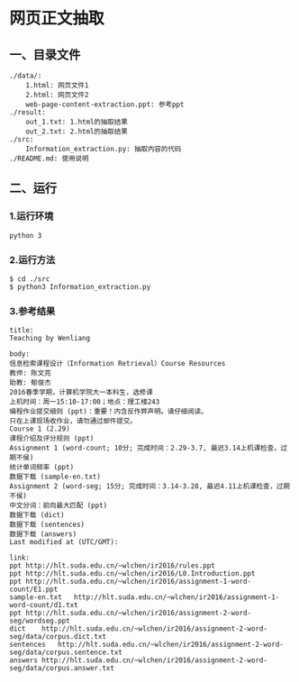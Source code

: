 # 网页正文抽取
## 一、目录文件
    ./data/:
        1.html: 网页文件1
        2.html: 网页文件2
        web-page-content-extraction.ppt: 参考ppt
    ./result:
        out_1.txt: 1.html的抽取结果
        out_2.txt: 2.html的抽取结果
    ./src:
        Information_extraction.py: 抽取内容的代码
    ./README.md: 使用说明

## 二、运行
### 1.运行环境
    python 3
### 2.运行方法
    $ cd ./src
    $ python3 Information_extraction.py
### 3.参考结果
```
title:
Teaching by Wenliang

body:
信息检索课程设计（Information Retrieval）Course Resources 
教师: 陈文亮 
助教: 郁俊杰
2016春季学期，计算机学院大一本科生，选修课
上机时间：周一15:10-17:00；地点：理工楼243
编程作业提交细则 (ppt)：重要！内含反作弊声明。请仔细阅读。
只在上课现场收作业，请勿通过邮件提交。
Course 1 (2.29)
课程介绍及评分规则 (ppt) 
Assignment 1 (word-count; 10分; 完成时间：2.29-3.7, 最迟3.14上机课检查，过期不侯)
统计单词频率 (ppt) 
数据下载 (sample-en.txt) 
Assignment 2 (word-seg; 15分; 完成时间：3.14-3.28, 最迟4.11上机课检查，过期不侯)
中文分词：前向最大匹配 (ppt) 
数据下载 (dict) 
数据下载 (sentences) 
数据下载 (answers) 
Last modified at (UTC/GMT):

link:
ppt	http://hlt.suda.edu.cn/~wlchen/ir2016/rules.ppt
ppt	http://hlt.suda.edu.cn/~wlchen/ir2016/L0.Introduction.ppt
ppt	http://hlt.suda.edu.cn/~wlchen/ir2016/assignment-1-word-count/E1.ppt
sample-en.txt	http://hlt.suda.edu.cn/~wlchen/ir2016/assignment-1-word-count/d1.txt
ppt	http://hlt.suda.edu.cn/~wlchen/ir2016/assignment-2-word-seg/wordseg.ppt
dict	http://hlt.suda.edu.cn/~wlchen/ir2016/assignment-2-word-seg/data/corpus.dict.txt
sentences	http://hlt.suda.edu.cn/~wlchen/ir2016/assignment-2-word-seg/data/corpus.sentence.txt
answers	http://hlt.suda.edu.cn/~wlchen/ir2016/assignment-2-word-seg/data/corpus.answer.txt
```
